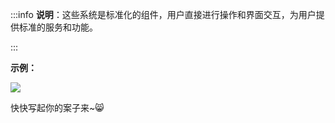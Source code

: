 :::info
**说明**：这些系统是标准化的组件，用户直接进行操作和界面交互，为用户提供标准的服务和功能。

:::

**示例：**

![](https://cdn.nlark.com/yuque/0/2024/png/12926950/1712565228246-88585753-ef5d-4352-bd36-abae2e5d0b27.png)

快快写起你的案子来~😸

